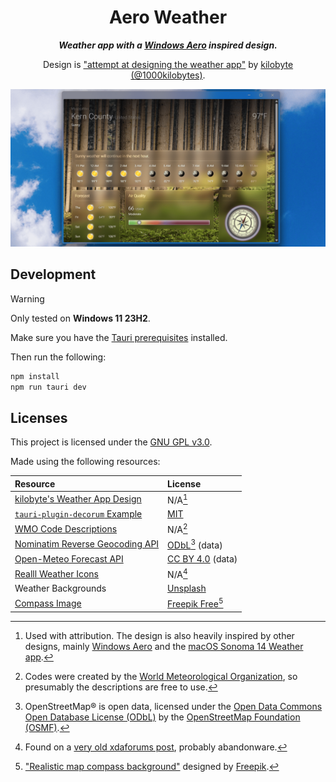 <!-- markdownlint-configure-file {
  "MD033": false,
  "MD041": false
} -->

<div align="center">

# Aero Weather

_**Weather app with a [Windows Aero][aero] inspired design.**_

Design is
["attempt at designing the weather app"][design]
by [kilobyte (@1000kilobytes)](https://x.com/1000kilobytes).

![preview]

</div>

## Development

> [!WARNING]
> Only tested on **Windows 11 23H2**.

Make sure you have the [Tauri prerequisites][tauri-pre] installed.

Then run the following:

```bash
npm install
npm run tauri dev
```

## Licenses

This project is licensed under the [GNU GPL v3.0][license].

Made using the following resources:

| Resource                                  | License                           |
|:------------------------------------------|:----------------------------------|
| [kilobyte's Weather App Design][design]   | N/A[^1]                           |
| [`tauri-plugin-decorum` Example][decorum] | [MIT][decorum-license]            |
| [WMO Code Descriptions][wmo]              | N/A[^2]                           |
| [Nominatim Reverse Geocoding API][geo]    | [ODbL][geo-license][^3] (data)    |
| [Open-Meteo Forecast API][meteo]          | [CC BY 4.0][meteo-license] (data) |
| [Realll Weather Icons][realll]            | N/A[^4]                           |
| Weather Backgrounds                       | [Unsplash][unsplash]              |
| [Compass Image][compass]                  | [Freepik Free][freep-license][^5] |

[^1]: Used with attribution. The design is also heavily inspired by other designs,
mainly [Windows Aero][aero] and the [macOS Sonoma 14 Weather app][mac].

[^2]: Codes were created by the [World Meteorological Organization][wmo-codes],
so presumably the descriptions are free to use.

[^3]: OpenStreetMap® is open data, licensed under the
[Open Data Commons Open Database License (ODbL)][geo-license] by the
[OpenStreetMap Foundation (OSMF)][osmf].

[^4]: Found on a [very old xdaforums post][realll], probably abandonware.

[^5]: ["Realistic map compass background"][compass] designed by [Freepik][freepik].

[preview]: ./public/preview.png
[aero]: https://en.wikipedia.org/wiki/Windows_Aero
[tauri-pre]: https://v2.tauri.app/start/prerequisites/
[license]: ./LICENSE
[design]: https://x.com/1000kilobytes/status/1825361813774708910/
[mac]: https://support.apple.com/en-gb/guide/weather-mac/apdw93f0ea3e/4.0/mac/14.0
[wmo]: https://gist.github.com/stellasphere/9490c195ed2b53c707087c8c2db4ec0c
[wmo-codes]: https://www.nodc.noaa.gov/archive/arc0021/0002199/1.1/data/0-data/HTML/WMO-CODE/WMO4677.HTM
[geo]: https://nominatim.org/release-docs/latest/api/Overview/
[geo-license]: https://www.openstreetmap.org/copyright
[osmf]: https://osmfoundation.org/
[meteo]: https://open-meteo.com/en/docs
[meteo-license]: https://open-meteo.com/en/license
[decorum]: https://github.com/clearlysid/tauri-plugin-decorum
[decorum-license]: https://github.com/clearlysid/tauri-plugin-decorum/blob/main/LICENSE
[realll]: https://xdaforums.com/t/collection-weather-icon-sets-for-uccw-2-0.1922149/
[unsplash]: https://unsplash.com/license
[compass]: https://www.freepik.com/free-vector/realistic-map-compass-background_1631670.htm
[freepik]: http://www.freepik.com
[freep-license]: http://www.freepik.com/terms_of_use
